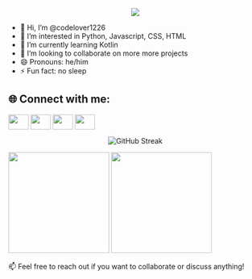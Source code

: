 <p align="center">
  <img src="https://capsule-render.vercel.app/api?text=Hey_Everyone!🕹️&animation=fadeIn&type=waving&color=gradient&height=100"/>
</p>


- 👋 Hi, I’m @codelover1226
- 👀 I’m interested in Python, Javascript, CSS, HTML
- 🌱 I’m currently learning Kotlin
- 💞️ I’m looking to collaborate on more more projects
- 😄 Pronouns: he/him
- ⚡ Fun fact: no sleep
## 🌐 Connect with me:

<a href="https://discord.com/users/jyah1226_60755" target="blank"><img align="center" src="https://cdn.jsdelivr.net/npm/simple-icons@3.0.1/icons/discord.svg" alt="" height="30" width="40" /></a>
<a href="https://t.me/codelover1226" target="blank"><img align="center" src="https://cdn.jsdelivr.net/npm/simple-icons@3.0.1/icons/telegram.svg" alt="" height="30" width="40" /></a>
<a href="https://join.skype.com/invite/ukeEJ9tkwibb" target="blank"><img align="center" src="https://cdn.jsdelivr.net/npm/simple-icons@3.0.1/icons/skype.svg" alt="" height="30" width="40" /></a>
<a href="mailto:wmeng0103@gmail.com" target="blank"><img align="center" src="https://cdn.jsdelivr.net/npm/simple-icons@3.0.1/icons/gmail.svg" alt="" height="30" width="40" /></a>

<!---
codelover1226/codelover1226 is a ✨ special ✨ repository because its `README.md` (this file) appears on your GitHub profile.
You can click the Preview link to take a look at your changes.
--->
<p align="center">
  <img src="https://github-readme-streak-stats.herokuapp.com/?user=codelover1226&theme=onedark" alt="GitHub Streak" />
</p>

<p align="center>
  <a href="https://github.com/anuraghazra/github-readme-stats">
    <img height=200 src="https://github-readme-stats.vercel.app/api?username=codelover1226&show_icons=true&theme=transparent" />
  </a>
  <a href="https://github.com/anuraghazra/convoychat">
    <img height=200 src="https://github-readme-stats.vercel.app/api/top-langs?username=codelover1226&layout=compact&langs_count=8&card_width=320&theme=transparent" />
  </a>
</p>
📫 Feel free to reach out if you want to collaborate or discuss anything!
